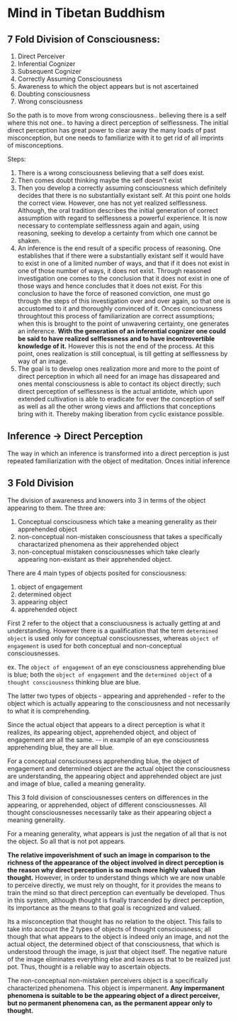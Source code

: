 # Mind in Tibetan Buddhism

## 7 Fold Division of Consciousness:

1. Direct Perceiver
1. Inferential Cognizer
1. Subsequent Cognizer
1. Correctly Assuming Consciousness
1. Awareness to which the object appears but is not ascertained
1. Doubting consciousness
1. Wrong consciousness


So the path is to move from wrong consciousness.. believing there is a self where this not one.. to having a direct perception of selflessness. The initial direct perception has great power to clear away the many loads of past misconception, but one needs to familiarize with it to get rid of all imprints of misconceptions.

Steps:

1. There is a wrong consciousness believing that a self does exist.
1. Then comes doubt thinking maybe the self doesn't exist
1. Then you develop a correctly assuming consciousness which definitely decides that there is no substantially existant self. At this point one holds the correct view. However, one has not yet realized selflessness. Although, the oral tradition describes the initial generation of correct assumption with regard to selflessness a powerful experience. It is now necessary to contemplate selflessness again and again, using reasoning, seeking to develop a certainty from which one cannot be shaken.
1. An inference is the end result of a specific process of reasoning. One establishes that if there were a substantially existant self it would have to exist in one of a limited number of ways, and that if it does not exist in one of those number of ways, it does not exist. Through reasoned investigation one comes to the conclusion that it does not exist in one of those ways and hence concludes that it does not exist. For this conclusion to have the force of reasoned conviction, one must go through the steps of this investigation over and over again, so that one is accustomed to it and thoroughly convinced of it. Onces conciousness throughtout this process of familiarization are correct assumptions; when this is brought to the point of unwavering certainty, one generates an inference. **With the generation of an inferential cognizer one could be said to have realized selflessness and to have incontrovertible knowledge of it.** However this is not the end of the process. At this point, ones realization is still conceptual, is till getting at selflessness by way of an image.
1. The goal is to develop ones realization more and more to the point of direct perception in which all need for an image has dissapeared and ones mental consciousness is able to contact its object directly; such direct perception of selflessness is the actual antidote, which upon extended cultivation is able to eradicate for ever the conception of self as well as all the other wrong views and afflictions that conceptions bring with it. Thereby making liberation from cyclic existance possible.

## Inference -> Direct Perception

The way in which an inference is transformed into a direct perception is just repeated familiarization with the object of meditation. Onces initial inference 


## 3 Fold Division

The division of awareness and knowers into 3 in terms of the object appearing to them. The three are:

1. Conceptual consciousness which take a meaning generality as their apprehended object
1. non-conceptual non-mistaken consciousness that takes a specifically charactarized phenomena as their apprehended object
1. non-conceptual mistaken consciousnesses which take clearly appearing non-existant as their apprehended object.

There are 4 main types of objects posited for consciousness:

1. object of engagement
1. determined object
1. appearing object
1. apprehended object

First 2 refer to the object that a consciuousness is actually getting at and understanding. However there is a qualification that the term `determined object` is used only for conceptual consciousnesses, whereas `object of engagement` is used for both conceptual and non-conceptual consciousnesses.

ex. The `object of engagement` of an eye consciousness apprehending blue is blue; both the `object of engagement` and the `determined object` of a `thought consciousness` thinking blue are blue.

The latter two types of objects - appearing and apprehended - refer to the object which is actually appearing to the consciousness and not necessarily to what it is comprehending.

Since the actual object that appears to a direct perception is what it realizes, its appearing object, apprehended object, and object of engagement are all the same.  -- in example of an eye consciousness apprehending blue, they are all blue.

For a conceptual consciousness apprehending blue, the object of engagement and determined object are the actual object the consciousness are understanding, the appearing object and apprehended object are just and image of blue, called a meaning generality.

This 3 fold division of consciousnesses centers on differences in the appearing, or apprehended, object of different consciousnesses. All thought consciousnesses necessarily take as their appearing object a meaning generality.

For a meaning generality, what appears is just the negation of all that is not the object. So all that is not pot appears. 

**The relative impoverishment of such an image in comparison to the richness of the appearance of the object involved in direct perception is the reason why direct perception is so much more highly valued than thought.** However, in order to understand things which we are now unable to perceive directly, we must rely on thought, for it provides the means to train the mind so that direct perception can eventually be developed. Thus in this system, although thought is finally trancended by direct perception, its importance as the means to that goal is recognized and valued.

Its a misconception that thought has no relation to the object. This fails to take into account the 2 types of objects of thought consciousness; all though that what appears to the object is indeed only an image, and not the actual object, the determined object of that consciousness, that which is understood through the image, is just that object itself. The negative nature of the image eliminates everything else and leaves as that to be realized just pot. Thus, thought is a reliable way to ascertain objects. 


The non-conceptual non-mistaken perceivers object is a specifically characterized phenomena. This object is impermanent. **Any impermanent phenomena is suitable to be the appearing object of a direct perceiver, but no permanent phenomena can, as the permanent appear only to thought.**